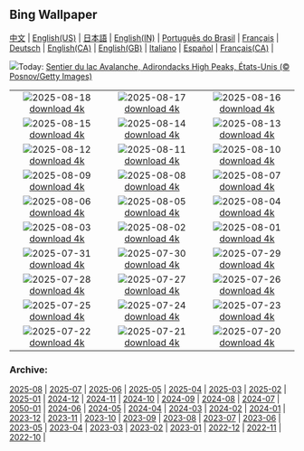 ## Bing Wallpaper
[中文](README.md) |                     [English(US)](en-US.md) |                     [日本語](ja-JP.md) |                     [English(IN)](en-IN.md) |                     [Português do Brasil](pt-BR.md) |                     [Français](fr-FR.md) |                     [Deutsch](de-DE.md) |                     [English(CA)](en-CA.md) |                     [English(GB)](en-GB.md) |                     [Italiano](it-IT.md) |                     [Español](es-ES.md) |                     [Français(CA)](fr-CA.md) |                    

![](https://www.bing.com/th?id=OHR.AvalancheLake_FR-CA6587047706_UHD.jpg&w=1000)Today: [Sentier du lac Avalanche, Adirondacks High Peaks, États-Unis (© Posnov/Getty Images)](https://www.bing.com/th?id=OHR.AvalancheLake_FR-CA6587047706_UHD.jpg)

|      |      |      |
| :----: | :----: | :----: |
|![](https://www.bing.com/th?id=OHR.LyngvigLighthouse_FR-CA6450462994_UHD.jpg&pid=hp&w=384&h=216&rs=1&c=4)2025-08-18 [download 4k](https://www.bing.com/th?id=OHR.LyngvigLighthouse_FR-CA6450462994_UHD.jpg)|![](https://www.bing.com/th?id=OHR.ColorfulBeehives_FR-CA6306812917_UHD.jpg&pid=hp&w=384&h=216&rs=1&c=4)2025-08-17 [download 4k](https://www.bing.com/th?id=OHR.ColorfulBeehives_FR-CA6306812917_UHD.jpg)|![](https://www.bing.com/th?id=OHR.CNExhibit_FR-CA1821188983_UHD.jpg&pid=hp&w=384&h=216&rs=1&c=4)2025-08-16 [download 4k](https://www.bing.com/th?id=OHR.CNExhibit_FR-CA1821188983_UHD.jpg)|
|![](https://www.bing.com/th?id=OHR.PizNairPeak_FR-CA6049160624_UHD.jpg&pid=hp&w=384&h=216&rs=1&c=4)2025-08-15 [download 4k](https://www.bing.com/th?id=OHR.PizNairPeak_FR-CA6049160624_UHD.jpg)|![](https://www.bing.com/th?id=OHR.CoronaArch_FR-CA5923808590_UHD.jpg&pid=hp&w=384&h=216&rs=1&c=4)2025-08-14 [download 4k](https://www.bing.com/th?id=OHR.CoronaArch_FR-CA5923808590_UHD.jpg)|![](https://www.bing.com/th?id=OHR.KenyaElephants_FR-CA5786228560_UHD.jpg&pid=hp&w=384&h=216&rs=1&c=4)2025-08-13 [download 4k](https://www.bing.com/th?id=OHR.KenyaElephants_FR-CA5786228560_UHD.jpg)|
|![](https://www.bing.com/th?id=OHR.SantaMaddalena_FR-CA5380736106_UHD.jpg&pid=hp&w=384&h=216&rs=1&c=4)2025-08-12 [download 4k](https://www.bing.com/th?id=OHR.SantaMaddalena_FR-CA5380736106_UHD.jpg)|![](https://www.bing.com/th?id=OHR.LionessKenya_FR-CA5236345175_UHD.jpg&pid=hp&w=384&h=216&rs=1&c=4)2025-08-11 [download 4k](https://www.bing.com/th?id=OHR.LionessKenya_FR-CA5236345175_UHD.jpg)|![](https://www.bing.com/th?id=OHR.MaoriRock_FR-CA5104574496_UHD.jpg&pid=hp&w=384&h=216&rs=1&c=4)2025-08-10 [download 4k](https://www.bing.com/th?id=OHR.MaoriRock_FR-CA5104574496_UHD.jpg)|
|![](https://www.bing.com/th?id=OHR.IguazuArgentina_FR-CA4914550497_UHD.jpg&pid=hp&w=384&h=216&rs=1&c=4)2025-08-09 [download 4k](https://www.bing.com/th?id=OHR.IguazuArgentina_FR-CA4914550497_UHD.jpg)|![](https://www.bing.com/th?id=OHR.MinganWonders_FR-CA3034674973_UHD.jpg&pid=hp&w=384&h=216&rs=1&c=4)2025-08-08 [download 4k](https://www.bing.com/th?id=OHR.MinganWonders_FR-CA3034674973_UHD.jpg)|![](https://www.bing.com/th?id=OHR.BabyLemur_FR-CA2192147292_UHD.jpg&pid=hp&w=384&h=216&rs=1&c=4)2025-08-07 [download 4k](https://www.bing.com/th?id=OHR.BabyLemur_FR-CA2192147292_UHD.jpg)|
|![](https://www.bing.com/th?id=OHR.CaliforniaTidepool_FR-CA1946235706_UHD.jpg&pid=hp&w=384&h=216&rs=1&c=4)2025-08-06 [download 4k](https://www.bing.com/th?id=OHR.CaliforniaTidepool_FR-CA1946235706_UHD.jpg)|![](https://www.bing.com/th?id=OHR.LaplandOwl_FR-CA0987806680_UHD.jpg&pid=hp&w=384&h=216&rs=1&c=4)2025-08-05 [download 4k](https://www.bing.com/th?id=OHR.LaplandOwl_FR-CA0987806680_UHD.jpg)|![](https://www.bing.com/th?id=OHR.HappySunflower_FR-CA2344736819_UHD.jpg&pid=hp&w=384&h=216&rs=1&c=4)2025-08-04 [download 4k](https://www.bing.com/th?id=OHR.HappySunflower_FR-CA2344736819_UHD.jpg)|
|![](https://www.bing.com/th?id=OHR.FruitaPetroglyphs_FR-CA1725199381_UHD.jpg&pid=hp&w=384&h=216&rs=1&c=4)2025-08-03 [download 4k](https://www.bing.com/th?id=OHR.FruitaPetroglyphs_FR-CA1725199381_UHD.jpg)|![](https://www.bing.com/th?id=OHR.EdinburghFringe_FR-CA9015362878_UHD.jpg&pid=hp&w=384&h=216&rs=1&c=4)2025-08-02 [download 4k](https://www.bing.com/th?id=OHR.EdinburghFringe_FR-CA9015362878_UHD.jpg)|![](https://www.bing.com/th?id=OHR.NaPaliKauai_FR-CA8816000360_UHD.jpg&pid=hp&w=384&h=216&rs=1&c=4)2025-08-01 [download 4k](https://www.bing.com/th?id=OHR.NaPaliKauai_FR-CA8816000360_UHD.jpg)|
|![](https://www.bing.com/th?id=OHR.SaypeDubai_FR-CA7685243127_UHD.jpg&pid=hp&w=384&h=216&rs=1&c=4)2025-07-31 [download 4k](https://www.bing.com/th?id=OHR.SaypeDubai_FR-CA7685243127_UHD.jpg)|![](https://www.bing.com/th?id=OHR.TigerDay_FR-CA7359763781_UHD.jpg&pid=hp&w=384&h=216&rs=1&c=4)2025-07-30 [download 4k](https://www.bing.com/th?id=OHR.TigerDay_FR-CA7359763781_UHD.jpg)|![](https://www.bing.com/th?id=OHR.MongoliaYurts_FR-CA4954429796_UHD.jpg&pid=hp&w=384&h=216&rs=1&c=4)2025-07-29 [download 4k](https://www.bing.com/th?id=OHR.MongoliaYurts_FR-CA4954429796_UHD.jpg)|
|![](https://www.bing.com/th?id=OHR.BlackfinBarracuda_FR-CA4757779277_UHD.jpg&pid=hp&w=384&h=216&rs=1&c=4)2025-07-28 [download 4k](https://www.bing.com/th?id=OHR.BlackfinBarracuda_FR-CA4757779277_UHD.jpg)|![](https://www.bing.com/th?id=OHR.MangroveTwilight_FR-CA3446891760_UHD.jpg&pid=hp&w=384&h=216&rs=1&c=4)2025-07-27 [download 4k](https://www.bing.com/th?id=OHR.MangroveTwilight_FR-CA3446891760_UHD.jpg)|![](https://www.bing.com/th?id=OHR.LasPalmas_FR-CA3298447065_UHD.jpg&pid=hp&w=384&h=216&rs=1&c=4)2025-07-26 [download 4k](https://www.bing.com/th?id=OHR.LasPalmas_FR-CA3298447065_UHD.jpg)|
|![](https://www.bing.com/th?id=OHR.AshyWoodswallow_FR-CA7138752559_UHD.jpg&pid=hp&w=384&h=216&rs=1&c=4)2025-07-25 [download 4k](https://www.bing.com/th?id=OHR.AshyWoodswallow_FR-CA7138752559_UHD.jpg)|![](https://www.bing.com/th?id=OHR.VaticanCity_FR-CA7353766247_UHD.jpg&pid=hp&w=384&h=216&rs=1&c=4)2025-07-24 [download 4k](https://www.bing.com/th?id=OHR.VaticanCity_FR-CA7353766247_UHD.jpg)|![](https://www.bing.com/th?id=OHR.BadlandsSunset_FR-CA7616067476_UHD.jpg&pid=hp&w=384&h=216&rs=1&c=4)2025-07-23 [download 4k](https://www.bing.com/th?id=OHR.BadlandsSunset_FR-CA7616067476_UHD.jpg)|
|![](https://www.bing.com/th?id=OHR.AcroporaReef_FR-CA7721467193_UHD.jpg&pid=hp&w=384&h=216&rs=1&c=4)2025-07-22 [download 4k](https://www.bing.com/th?id=OHR.AcroporaReef_FR-CA7721467193_UHD.jpg)|![](https://www.bing.com/th?id=OHR.BigMoon_FR-CA7813473867_UHD.jpg&pid=hp&w=384&h=216&rs=1&c=4)2025-07-21 [download 4k](https://www.bing.com/th?id=OHR.BigMoon_FR-CA7813473867_UHD.jpg)|![](https://www.bing.com/th?id=OHR.SimcoeLighthouse_FR-CA8079606831_UHD.jpg&pid=hp&w=384&h=216&rs=1&c=4)2025-07-20 [download 4k](https://www.bing.com/th?id=OHR.SimcoeLighthouse_FR-CA8079606831_UHD.jpg)|


### Archive:
[2025-08](archive/fr-CA/202508/README.md) | [2025-07](archive/fr-CA/202507/README.md) | [2025-06](archive/fr-CA/202506/README.md) | [2025-05](archive/fr-CA/202505/README.md) | [2025-04](archive/fr-CA/202504/README.md) | [2025-03](archive/fr-CA/202503/README.md) | [2025-02](archive/fr-CA/202502/README.md) | [2025-01](archive/fr-CA/202501/README.md) | [2024-12](archive/fr-CA/202412/README.md) | [2024-11](archive/fr-CA/202411/README.md) | [2024-10](archive/fr-CA/202410/README.md) | [2024-09](archive/fr-CA/202409/README.md) | [2024-08](archive/fr-CA/202408/README.md) | [2024-07](archive/fr-CA/202407/README.md) | [2050-01](archive/fr-CA/205001/README.md) | [2024-06](archive/fr-CA/202406/README.md) | [2024-05](archive/fr-CA/202405/README.md) | [2024-04](archive/fr-CA/202404/README.md) | [2024-03](archive/fr-CA/202403/README.md) | [2024-02](archive/fr-CA/202402/README.md) | [2024-01](archive/fr-CA/202401/README.md) | [2023-12](archive/fr-CA/202312/README.md) | [2023-11](archive/fr-CA/202311/README.md) | [2023-10](archive/fr-CA/202310/README.md) | [2023-09](archive/fr-CA/202309/README.md) | [2023-08](archive/fr-CA/202308/README.md) | [2023-07](archive/fr-CA/202307/README.md) | [2023-06](archive/fr-CA/202306/README.md) | [2023-05](archive/fr-CA/202305/README.md) | [2023-04](archive/fr-CA/202304/README.md) | [2023-03](archive/fr-CA/202303/README.md) | [2023-02](archive/fr-CA/202302/README.md) | [2023-01](archive/fr-CA/202301/README.md) | [2022-12](archive/fr-CA/202212/README.md) | [2022-11](archive/fr-CA/202211/README.md) | [2022-10](archive/fr-CA/202210/README.md) | 